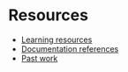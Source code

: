 # Resources

- [Learning resources](learning-resources.md)
- [Documentation references](_doc-references.md)
- [Past work](past-work.md)
